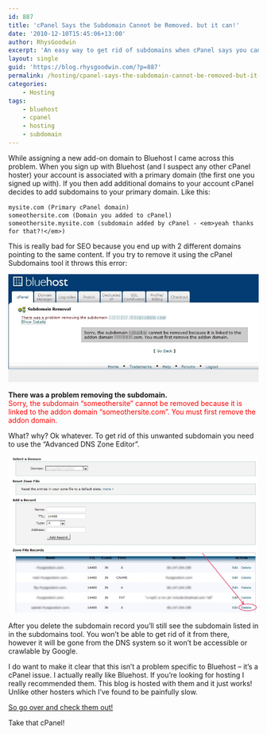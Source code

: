 ```yaml
---
id: 887
title: 'cPanel Says the Subdomain Cannot be Removed. but it can!'
date: '2010-12-10T15:45:06+13:00'
author: RhysGoodwin
excerpt: 'An easy way to get rid of subdomains when cPanel says you can''t!  Do you get this error: "Sorry, the subdomain cannot be removed because it is linked to the addon domain"?'
layout: single
guid: 'https://blog.rhysgoodwin.com/?p=887'
permalink: /hosting/cpanel-says-the-subdomain-cannot-be-removed-but-it-can/
categories:
    - Hosting
tags:
    - bluehost
    - cpanel
    - hosting
    - subdomain
---
```


While assigning a new add-on domain to Bluehost I came across this problem. When you sign up with Bluehost (and I suspect any other cPanel hoster) your account is associated with a primary domain (the first one you signed up with). If you then add additional domains to your account cPanel decides to add subdomains to your primary domain. Like this:

```
mysite.com (Primary cPanel domain)
someothersite.com (Domain you added to cPanel)
someothersite.mysite.com (subdomain added by cPanel - <em>yeah thanks for that?!</em>)
```

This is really bad for SEO because you end up with 2 different domains pointing to the same content. If you try to remove it using the cPanel Subdomains tool it throws this error:

[](/content/uploads/2010/12/Bluehost-cPanel.jpg)[![](/content/uploads/2010/12/Bluehost-cPanel.jpg "Bluehost cPanel")](/content/uploads/2010/12/Bluehost-cPanel.jpg)

**There was a problem removing the subdomain.**  
<span style="color: #ff0000;">Sorry, the subdomain “someothersite” cannot be removed because it is  
linked to the addon domain “someothersite.com”. You must first remove the addon domain.</span>

What? why? Ok whatever. To get rid of this unwanted subdomain you need to use the “Advanced DNS Zone Editor”.

[![](/content/uploads/2010/12/BluehostAdvancedDNSZoneEditor.jpg "Bluehost Advanced DNS Zone Editor")](/content/uploads/2010/12/BluehostAdvancedDNSZoneEditor.jpg)

After you delete the subdomain record you’ll still see the subdomain listed in in the subdomains tool. You won’t be able to get rid of it from there, however it will be gone from the DNS system so it won’t be accessible or crawlable by Google.

I do want to make it clear that this isn’t a problem specific to Bluehost – it’s a cPanel issue. I actually really like Bluehost. If you’re looking for hosting I really recommended them. This blog is hosted with them and it just works! Unlike other hosters which I’ve found to be painfully slow.

[So go over and check them out!](http://www.bluehost.com/track/rhysgood/post1)

Take that cPanel!